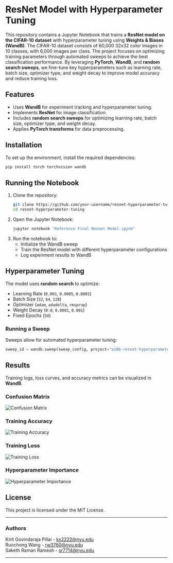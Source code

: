 # ResNet Model with Hyperparameter Tuning

This repository contains a Jupyter Notebook that trains a **ResNet model on the CIFAR-10 dataset** with hyperparameter tuning using **Weights & Biases (WandB)**. The CIFAR-10 dataset consists of 60,000 32x32 color images in 10 classes, with 6,000 images per class. The project focuses on optimizing training parameters through automated sweeps to achieve the best classification performance. By leveraging **PyTorch**, **WandB**, and **random search sweeps**, we fine-tune key hyperparameters such as learning rate, batch size, optimizer type, and weight decay to improve model accuracy and reduce training loss.

## Features
- Uses **WandB** for experiment tracking and hyperparameter tuning.
- Implements **ResNet** for image classification.
- Includes **random search sweeps** for optimizing learning rate, batch size, optimizer type, and weight decay.
- Applies **PyTorch transforms** for data preprocessing.

## Installation
To set up the environment, install the required dependencies:

```bash
pip install torch torchvision wandb
```

## Running the Notebook
1. Clone the repository:
   ```bash
   git clone https://github.com/your-username/resnet-hyperparameter-tuning.git
   cd resnet-hyperparameter-tuning
   ```
2. Open the Jupyter Notebook:
   ```bash
   jupyter notebook "Reference Final Resnet Model.ipynb"
   ```
3. Run the notebook to:
   - Initialize the WandB sweep
   - Train the ResNet model with different hyperparameter configurations
   - Log experiment results to WandB

## Hyperparameter Tuning
The model uses **random search** to optimize:
- Learning Rate (`0.001`, `0.0005`, `0.0001`)
- Batch Size (`32`, `64`, `128`)
- Optimizer (`adam`, `adadelta`, `rmsprop`)
- Weight Decay (`0.0`, `0.0001`, `0.001`)
- Fixed Epochs (`50`)

### Running a Sweep
Sweeps allow for automated hyperparameter tuning:
```python
sweep_id = wandb.sweep(sweep_config, project="a100-resnet-hyperparameter-tuning")
```

## Results
Training logs, loss curves, and accuracy metrics can be visualized in **WandB**.

### Confusion Matrix
![Confusion Matrix](WhatsApp%20Image%202025-03-14%20at%2015.09.26_6c2804ab.jpg)

### Training Accuracy
![Training Accuracy](WhatsApp%20Image%202025-03-13%20at%2017.33.05_fb425d9b.jpg)

### Training Loss
![Training Loss](WhatsApp%20Image%202025-03-13%20at%2017.33.05_9fe862a2.jpg)

### Hyperparameter Importance
![Hyperparameter Importance](WhatsApp%20Image%202025-03-13%20at%2017.35.54_beea379c.jpg)

## License
This project is licensed under the MIT License.

---

### Authors
Kirit Govindaraja Pillai - kx2222@nyu.edu  
Ruochong Wang - rw3760@nyu.edu  
Saketh Raman Ramesh - sr7714@nyu.edu  

---